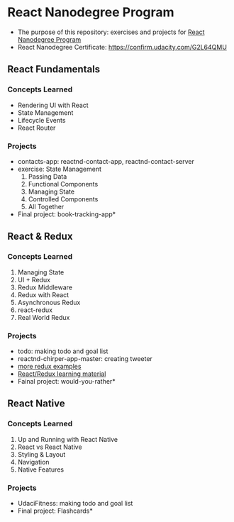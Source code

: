 # React Nanodegree Program
- The purpose of this repository: exercises and projects for [React Nanodegree Program](https://www.udacity.com/course/react-nanodegree--nd019)
- React Nanodegree Certificate: https://confirm.udacity.com/G2L64QMU

## React Fundamentals
### Concepts Learned
  - Rendering UI with React
  - State Management
  - Lifecycle Events
  - React Router
  
### Projects
- contacts-app: reactnd-contact-app, reactnd-contact-server
- exercise: State Management
  1. Passing Data
  2. Functional Components
  3. Managing State
  4. Controlled Components
  5. All Together
- Final project: book-tracking-app*

## React & Redux
### Concepts Learned
  1. Managing State
  2. UI + Redux
  3. Redux Middleware
  4. Redux with React
  5. Asynchronous Redux
  6. react-redux
  7. Real World Redux

### Projects
  - todo: making todo and goal list
  - reactnd-chirper-app-master: creating tweeter
  - [more redux examples](https://github.com/reduxjs/redux/tree/master/examples)
  - [React/Redux learning material](https://github.com/markerikson/react-redux-links)
  - Fainal project: would-you-rather*

## React Native
### Concepts Learned
  1. Up and Running with React Native
  2. React vs React Native
  3. Styling & Layout
  4. Navigation
  5. Native Features

### Projects
  - UdaciFitness: making todo and goal list
  - Final project: Flashcards*
